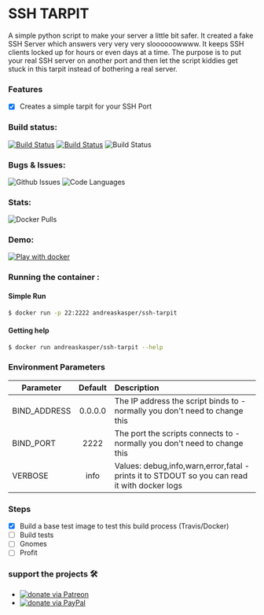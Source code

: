 # SSH TARPIT
A simple python script to make your server a little bit safer. It created a fake SSH Server which answers very very very sloooooowwww. It keeps SSH clients locked up for hours or even days at a time. The purpose is to put your real SSH server on another port and then let the script kiddies get stuck in this tarpit instead of bothering a real server.

### Features
- [x] Creates a simple tarpit for your SSH Port

### Build status:
[![Build Status](https://img.shields.io/docker/cloud/automated/andreaskasper/ssh-tarpit.svg)](https://hub.docker.com/r/andreaskasper/ssh-tarpit)
[![Build Status](https://img.shields.io/docker/cloud/build/andreaskasper/ssh-tarpit.svg)](https://hub.docker.com/r/andreaskasper/ssh-tarpit)
![Build Status](https://img.shields.io/docker/image-size/andreaskasper/ssh-tarpit/latest)

### Bugs & Issues:
![Github Issues](https://img.shields.io/github/issues/andreaskasper/docker-ssh-tarpit.svg)
![Code Languages](https://img.shields.io/github/languages/top/andreaskasper/docker-ssh-tarpit.svg)

### Stats:
![Docker Pulls](https://img.shields.io/docker/pulls/andreaskasper/ssh-tarpit.svg)

### Demo:
[![Play with docker](https://raw.githubusercontent.com/play-with-docker/stacks/cff22438cb4195ace27f9b15784bbb497047afa7/assets/images/button.png)](http://play-with-docker.com/?stack=https://raw.githubusercontent.com/andreaskasper/docker-ssh-tarpit/main/stack.yml)

### Running the container :
#### Simple Run

```sh
$ docker run -p 22:2222 andreaskasper/ssh-tarpit
```

#### Getting help

```sh
$ docker run andreaskasper/ssh-tarpit --help
```

### Environment Parameters
| Parameter     | Default       | Description   |
| ------------- |:-------------:|:------------- |
| BIND_ADDRESS  | 0.0.0.0       | The IP address the script binds to - normally you don't need to change this                   |
| BIND_PORT     | 2222          | The port the scripts connects to - normally you don't need to change this                     |
| VERBOSE       | info          | Values: debug,info,warn,error,fatal - prints it to STDOUT so you can read it with docker logs |

### Steps
- [x] Build a base test image to test this build process (Travis/Docker)
- [ ] Build tests
- [ ] Gnomes
- [ ] Profit

### support the projects :hammer_and_wrench:
* [![donate via Patreon](https://img.shields.io/badge/Donate-Patreon-green.svg)](https://www.patreon.com/AndreasKasper)
* [![donate via PayPal](https://img.shields.io/badge/Donate-PayPal-green.svg)](https://www.paypal.me/AndreasKasper)
